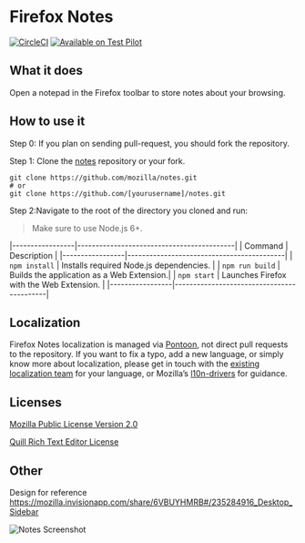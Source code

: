 # Firefox Notes

[![CircleCI](https://circleci.com/gh/mozilla/notes/tree/master.svg?style=svg)](https://circleci.com/gh/mozilla/notes/tree/master)
[![Available on Test Pilot](https://img.shields.io/badge/available_on-Test_Pilot-0996F8.svg)](https://testpilot.firefox.com/experiments/notes)

## What it does

Open a notepad in the Firefox toolbar to store notes about your browsing.


## How to use it

Step 0: If you plan on sending pull-request, you should fork the repository.

Step 1: Clone the [notes](https://github.com/mozilla/notes) repository or your fork.
```
git clone https://github.com/mozilla/notes.git
# or
git clone https://github.com/[yourusername]/notes.git
```
Step 2:Navigate to the root of the directory you cloned and run:
> Make sure to use Node.js 6+.

|-----------------|-------------------------------------------|
| Command         | Description                               |
|-----------------|-------------------------------------------|
| `npm install`   | Installs required Node.js dependencies.   |
| `npm run build` | Builds the application as a Web Extension.|
| `npm start`     | Launches Firefox with the Web Extension.  |
|-----------------|-------------------------------------------|

## Localization

Firefox Notes localization is managed via [Pontoon](https://pontoon.mozilla.org/projects/test-pilot-notes/), not direct pull requests to the repository. If you want to fix a typo, add a new language, or simply know more about localization, please get in touch with the [existing localization team](https://pontoon.mozilla.org/teams/) for your language, or Mozilla’s [l10n-drivers](https://wiki.mozilla.org/L10n:Mozilla_Team#Mozilla_Corporation) for guidance.

## Licenses

[Mozilla Public License Version 2.0](LICENSE)

[Quill Rich Text Editor License](https://github.com/quilljs/quill/blob/develop/LICENSE)

## Other

Design for reference https://mozilla.invisionapp.com/share/6VBUYHMRB#/235284916_Desktop_Sidebar

![Notes Screenshot](https://i.imgur.com/kHwBN2f.png)
